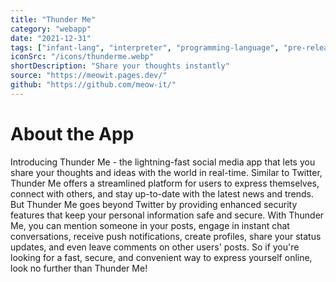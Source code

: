```yaml
---
title: "Thunder Me"
category: "webapp"
date: "2021-12-31"
tags: ["infant-lang", "interpreter", "programming-language", "pre-release"]
iconSrc: "/icons/thunderme.webp"
shortDescription: "Share your thoughts instantly"
source: "https://meowit.pages.dev/"
github: "https://github.com/meow-it/"
---
```


# About the App

Introducing Thunder Me - the lightning-fast social media app that lets you share your thoughts and ideas with the world in real-time. Similar to Twitter, Thunder Me offers a streamlined platform for users to express themselves, connect with others, and stay up-to-date with the latest news and trends. But Thunder Me goes beyond Twitter by providing enhanced security features that keep your personal information safe and secure. With Thunder Me, you can mention someone in your posts, engage in instant chat conversations, receive push notifications, create profiles, share your status updates, and even leave comments on other users' posts. So if you're looking for a fast, secure, and convenient way to express yourself online, look no further than Thunder Me!